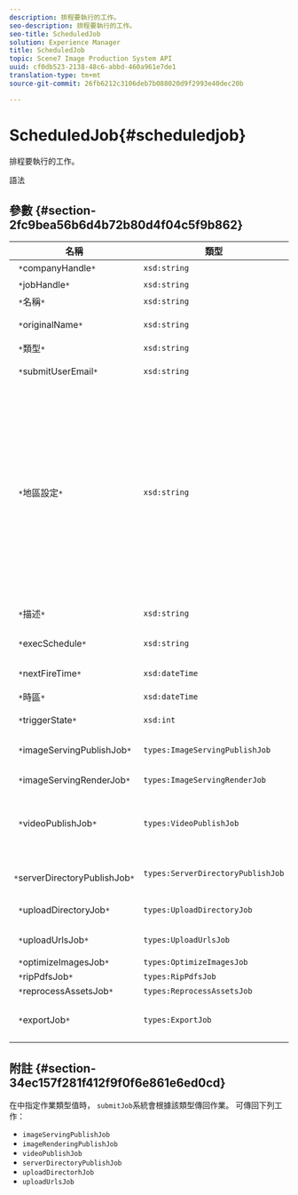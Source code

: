 ```yaml
---
description: 排程要執行的工作。
seo-description: 排程要執行的工作。
seo-title: ScheduledJob
solution: Experience Manager
title: ScheduledJob
topic: Scene7 Image Production System API
uuid: cf0db523-2138-48c6-abbd-460a961e7de1
translation-type: tm+mt
source-git-commit: 26fb6212c3106deb7b088020d9f2993e40dec20b

---
```



# ScheduledJob{#scheduledjob}

排程要執行的工作。

語法

## 參數 {#section-2fc9bea56b6d4b72b80d4f04c5f9b862}

| 名稱 | 類型 | 說明 |
|---|---|---|
| ` *`companyHandle`*` | `xsd:string` | 公司負責人。 |
| ` *`jobHandle`*` | `xsd:string` | 排程的工作處理。 |
| ` *`名稱`*` | `xsd:string` | 工作名稱. |
| ` *`originalName`*` | `xsd:string` | 排程工作的原始名稱。 |
| ` *`類型`*` | `xsd:string` | 作業類型。 |
| ` *`submitUserEmail`*` | `xsd:string` | 排程工作的使用者的電子郵件地址。 |
| ` *`地區設定`*` | `xsd:string` | 用於作業日誌詳細資訊和電子郵件本地化的地區設定。 地區設定會指 `<language_code>[- <country_code>]`定為，其中語言代碼是ISO-639所指定的小寫、雙字母代碼，而選用的國家代碼是ISO-3166所指定的大寫、雙字母代碼。 例如，英文（美國）的地區設定字串為： `en-US`。 |
| ` *`描述`*` | `xsd:string` | 最初在中指定的作業說明 `submitJob`。 |
| ` *`execSchedule`*` | `xsd:string` | 排程作業執行的時間。 |
| ` *`nextFireTime`*` | `xsd:dateTime` | 將引發工作的日期、時間和時區。 |
| ` *`時區`*` | `xsd:dateTime` | 排程作業的時區。 |
| ` *`triggerState`*` | `xsd:int` | 作業觸發狀態的選擇。 |
| ` *`imageServingPublishJob`*` | `types:ImageServingPublishJob` | 影像伺服發佈工作的工作詳細資訊。 |
| ` *`imageServingRenderJob`*` | `types:ImageServingRenderJob` | 影像轉譯工作的工作詳細資訊。 |
| ` *`videoPublishJob`*` | `types:VideoPublishJob` | 視訊發佈工作的工作詳細資訊。 請參 [閱VideoPublishJob](https://marketing.adobe.com/resources/help/en_US/s7/ips_api/types/r_scheduled_job.html)。 |
| ` *`serverDirectoryPublishJob`*` | `types:ServerDirectoryPublishJob` | 伺服器目錄發佈作業的作業詳細資訊。 |
| ` *`uploadDirectoryJob`*` | `types:UploadDirectoryJob` | 上載目錄作業的作業詳細資訊。 |
| ` *`uploadUrlsJob`*` | `types:UploadUrlsJob` | 上傳URL工作的工作詳細資訊。 |
| ` *`optimizeImagesJob`*` | `types:OptimizeImagesJob` |  |
| ` *`ripPdfsJob`*` | `types:RipPdfsJob` |  |
| ` *`reprocessAssetsJob`*` | `types:ReprocessAssetsJob` |  |
| ` *`exportJob`*` | `types:ExportJob` | 允許授權匯出先前上傳的檔案。 請參 [閱匯出工作](https://marketing.adobe.com/resources/help/en_US/s7/ips_api/types/r_scheduled_job.html)。 |

## 附註 {#section-34ec157f281f412f9f0f6e861e6ed0cd}

在中指定作業類型值時， `submitJob`系統會根據該類型傳回作業。 可傳回下列工作：

* `imageServingPublishJob`
* `imageRenderingPublishJob`
* `videoPublishJob`
* `serverDirectoryPublishJob`
* `uploadDirectorhJob`
* `uploadUrlsJob`

